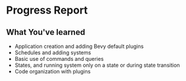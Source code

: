 # Progress Report

## What You've learned

* Application creation and adding Bevy default plugins
* Schedules and adding systems
* Basic use of commands and queries
* States, and running system only on a state or during state transition
* Code organization with plugins
